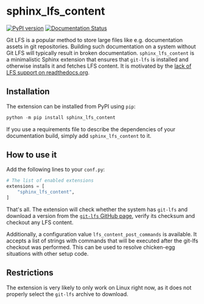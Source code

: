 # sphinx_lfs_content

[![PyPI version](https://badge.fury.io/py/sphinx-lfs-content.svg)](https://badge.fury.io/py/sphinx-lfs-content)
[![Documentation Status](https://readthedocs.org/projects/sphinx-lfs-content/badge/?version=latest)](https://sphinx-lfs-content.readthedocs.io/en/latest/?badge=latest)

Git LFS is a popular method to store large files like e.g. documentation assets in git repositories.
Building such documentation on a system without Git LFS will typically result in broken documentation. 
`sphinx_lfs_content` is a minimalistic Sphinx extension that ensures that `git-lfs` is installed and otherwise installs it and fetches LFS content.
It is motivated by the [lack of LFS support on readthedocs.org](https://github.com/readthedocs/readthedocs.org/issues/1846).

## Installation

The extension can be installed from PyPI using `pip`:

```python
python -m pip install sphinx_lfs_content
```

If you use a requirements file to describe the dependencies of your documentation build, simply add `sphinx_lfs_content` to it.

## How to use it

Add the following lines to your `conf.py`:

```python
# The list of enabled extensions
extensions = [
    "sphinx_lfs_content",
]
```

That's all. The extension will check whether the system has `git-lfs` and download a version
from the [`git-lfs` GitHub page](https://github.com/git-lfs/git-lfs), verify its checksum
and checkout any LFS content.

Additionally, a configuration value `lfs_content_post_commands` is available. It accepts a list
of strings with commands that will be executed after the git-lfs checkout was performed.
This can be used to resolve chicken-egg situations with other setup code.

## Restrictions

The extension is very likely to only work on Linux right now, as it does not properly select the `git-lfs` archive to download.
